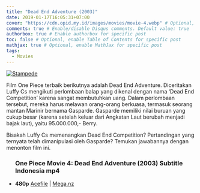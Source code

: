 ```yaml
---
title: "Dead End Adventure (2003)"
date: 2019-01-17T16:05:31+07:00
cover: "https://cdn.opid.my.id/images/movies/movie-4.webp" # Optional, cover
comments: true # Enable/disable Disqus comments. Default value: true
authorbox: true # Enable authorbox for specific post
toc: false # Optional, enable Table of Contents for specific post
mathjax: true # Optional, enable MathJax for specific post
tags:
  - Movies
---
```

[![Stampede](https://cdn.opid.my.id/images/movies/movie-4.webp)](https://cdn.opid.my.id/images/movies/movie-4.webp)

Film One Piece terbaik berikutnya adalah Dead End Adventure. Diceritakan Luffy Cs mengikuti perlombaan balap yang dikenal dengan nama ‘Dead End Competition’ karena sangat membutuhkan uang. Dalam perlombaan tersebut, mereka harus melawan orang-orang berkuasa, termasuk seorang mantan Marinir bernama Gasparde. Gasparde memiliki nilai buruan yang cukup besar (karena setelah keluar dari Angkatan Laut berubah menjadi bajak laut), yaitu 95.000.000,- Berry.

Bisakah Luffy Cs memenangkan Dead End Competition? Pertandingan yang ternyata telah dimanipulasi oleh Gasparde? Temukan jawabannya dengan menonton film ini.

<div class="dl">
<ul>
<h3>
One Piece Movie 4: Dead End Adventure (2003) Subtitle Indonesia mp4</h3>
<li><b>480p</b>
<a href="https://opid.page.link/3WmvSnewu1KF4vKG7" rel="nofollow" target="_blank" title="One Piece Movie 4: Dead End Adventure (2003) Subtitle Indonesia">Acefile</a> | <a href="https://opid.page.link/pfisvvG9aUJBFGiq9" rel="nofollow" target="_blank" title="One Piece Movie 4: Dead End Adventure (2003) Subtitle Indonesia">Mega.nz</a>
</li>
</li>
</ul>
</div>